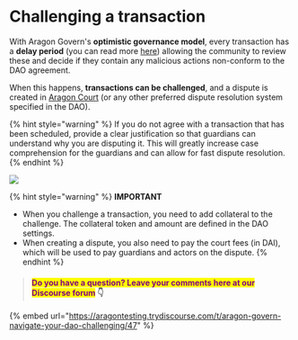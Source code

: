 # Challenging a transaction

With Aragon Govern's **optimistic governance model**, every transaction has a **delay period** (you can read more [here](navigate-into-your-govern-dao/why-do-transactions-require-a-delay-period-in-order-to-be-executed.md)) allowing the community to review these and decide if they contain any malicious actions non-conform to the DAO agreement.

When this happens, **transactions can be challenged**, and a dispute is created in [Aragon Court](../aragon-court/) (or any other preferred dispute resolution system specified in the DAO).

{% hint style="warning" %}
If you do not agree with a transaction that has been scheduled, provide a clear justification so that guardians can understand why you are disputing it. This will greatly increase case comprehension for the guardians and can allow for fast dispute resolution.
{% endhint %}

&#x20;

![](https://d33v4339jhl8k0.cloudfront.net/docs/assets/5c98a4fe0428633d2cf3fcf7/images/6113ed15b55c2b04bf6dd6a2/file-hd6ZlldfSY.png)

{% hint style="warning" %}
**IMPORTANT**

* When you challenge a transaction, you need to add collateral to the challenge. The collateral token and amount are defined in the DAO settings.
* When creating a dispute, you also need to pay the court fees (in DAI), which will be used to pay guardians and actors on the dispute.&#x20;
{% endhint %}



> #### <mark style="color:purple;">Do you have a question? Leave your comments here at our Discourse forum</mark> 👇

{% embed url="https://aragontesting.trydiscourse.com/t/aragon-govern-navigate-your-dao-challenging/47" %}
